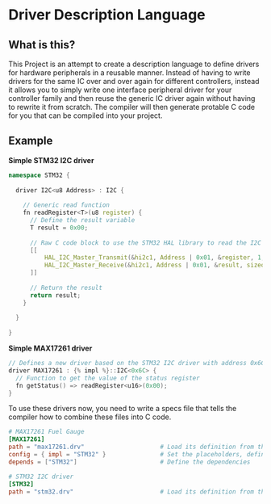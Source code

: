 # Driver Description Language

## What is this?
This Project is an attempt to create a description language to define drivers for hardware peripherals in a reusable manner.
Instead of having to write drivers for the same IC over and over again for different controllers, instead it allows you to simply write one interface peripheral driver for your controller family and then reuse the generic IC driver again without having to rewrite it from scratch.
The compiler will then generate protable C code for you that can be compiled into your project.

## Example

**Simple STM32 I2C driver**
```cpp
namespace STM32 {
  
  driver I2C<u8 Address> : I2C {
    
    // Generic read function
    fn readRegister<T>(u8 register) {
      // Define the result variable
      T result = 0x00;
      
      // Raw C code block to use the STM32 HAL library to read the I2C data
      [[
          HAL_I2C_Master_Transmit(&hi2c1, Address | 0x01, &register, 1, 1000);
          HAL_I2C_Master_Receive(&hi2c1, Address | 0x01, &result, sizeof(result), 1000);
      ]]
      
      // Return the result
      return result;
    }
    
  }
  
}
```

**Simple MAX17261 driver**
```cpp
// Defines a new driver based on the STM32 I2C driver with address 0x6C
driver MAX17261 : {% impl %}::I2C<0x6C> {
  // Function to get the value of the status register
  fn getStatus() => readRegister<u16>(0x00);
}
```

To use these drivers now, you need to write a specs file that tells the compiler how to combine these files into C code.

```toml
# MAX17261 Fuel Gauge
[MAX17261]
path = "max17261.drv"                     # Load its definition from the max17261.drv file
config = { impl = "STM32" }               # Set the placeholders, define "impl" as "STM32"
depends = ["STM32"]                       # Define the dependencies

# STM32 I2C driver
[STM32]
path = "stm32.drv"                        # Load its definition from the stm32.drv file
```

